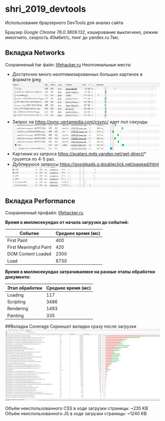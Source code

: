 # shri_2019_devtools
Использование браузерного DevTools для анализ сайта

Браузер _Google Chrome  76.0.3809.132_, кэширование выключено, режим инкогнито, скорость 40мбит/с, пинг до yandex.ru 7мс.

## Вкладка Networks

Сохранненый har файл: [lifehacker.ru](./files/lifehacker.ru.har)
Неоптимальные места:
- Достаточно много неоптимизированных больших картинок в формате jpeg
![jpeg_non_optimezed](./files/imgs/jpeg_non_optimized.png)
- Запрос на https://sync.vertamedia.com/csync/ идет пол секунды
![jpeg_non_optimezed](./files/imgs/almost_second_load.png)
- Картинки из запроса https://avatars.mds.yandex.net/get-direct/* грузятся по 4-5 раз.
- Дублируюся запросы https://googleads.g.doubleclick.net/pagead/html 
![jpeg_non_optimezed](./files/imgs/duplicate_resources.png)

## Вкладка Performance

Сохранненный профайл: [lifehacker.ru](./files/lifehacker.ru.profile.json)

**Время в миллисекундах от начала загрузки до событий:**

Событие | Среднее время (мс)
------- | ------------------
First Paint| 400
First Meaningful Paint | 420
DOM Content Loaded| 2300
Load| 6730

**Время в миллисекундах затрачиваемое на разные этапы обработки документа:**

Этап обработки | Среднее время (мс)
-------------- | --------------
Loading|117
Scripting|3486
Rendering|1493
Painting|335

##Вкладка Coverage
 Скриншот вкладки сразу после загрузки
 ![coverage_img](./files/imgs/coverage.png)
 
 Объём неиспользованного CSS в ходе загрузки страницы: ~235 KB
 Объём неиспользованного JS в ходе загрузки страницы: ~1240 KB

